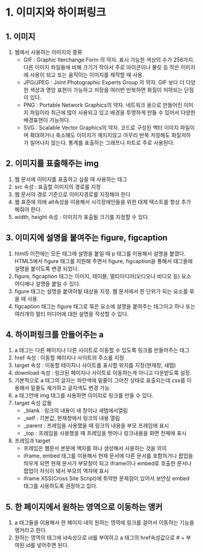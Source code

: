 # 1. 이미지와 하이퍼링크
## 1. 이미지
1. 웹에서 사용하는 이미지의 종류
    - GIF : Graphic Iterchange Form 의 약자.
            표시 가능한 색상의 수가 256가지.
            다른 이미지 파일들에 비해 크기가 작아서 주로 아이콘이나 불릿 등 작은 이미지에 사용이 되고 또는 움직이는 이미지를 제작할 때 사용.
    - JPG/JPEG : Joint Photographic Experts Group 의 약자.
                 GIF 보다 더 다양한 색상과 명암 표현이 가능하고 저장을 여러번 반복하면 화질이 저하되는 단점이 있다.
    - PNG : Portable Network Graphics의 약자.
            네트워크 용으로 만들어진 이미지 파일이라 최근에 많이 사용되고 있고 배경을 투명하게 만들 수 있어서 다양한 배경표현이 가능하다.
    - SVG : Scalable Vector Graphics의 약자.
            코드로 구성된 백터 이미지 파일이며 확대하거나 축소해도 이미지가 깨지지않고 아무리 반복 저장해도 화질저하가 일어나지 않는다. 통계를 표출하는 그래프나 차트로 주로 사용된다.

## 2. 이미지를 표출해주는 img
1. 웹 문서에 이미지를 표출하고 싶을 때 사용하는 태그
2. src 속성 : 표출할 이미지의 경로를 지정
3. 웹 문서의 경로 기준으로 이미지경로를 지정해야 한다
4. 웹 표준에 의애 alt속성을 이용해서 시각장애인들을 위한 대체 택스트를 항상 추가해줘야 한다.
5. width, height 속성 : 이미지가 표출될 크기를 지정할 수 있다.

## 3. 이미지에 설명을 붙여주는 figure, figcaption
1. html5 이전에는 모든 태그에 설명을 붙일 때 p 태그를 이용해서 설명을 붙였다. HTML5에서 figure 태그를 지원해 주면서 figure, figcaption을 통해서 태그들에 설명을 붙이도록 변경 되었다. 
2. figure, figcaption 태그는 이미지, 테이블, 멀티미디어(오디오나 비디오 등) 요소 어디에나 설명을 붙일 수 있다.
3. figure 태그는 설명을 붙여야될 대상을 지정. 웹 문서에서 한 단위가 되는 요소를 묶을 때 사용.
4. figcaption 태그는 figure 태그로 묶은 요소에 설명을 붙여주는 태그이고 하나 또는 여러개의 멀티 미디어에 대한 설명을 작성할 수 있다.

## 4. 하이퍼링크를 만들어주는 a
1. a 태그는 다른 페이지나 다른 사이트로 이동할 수 있도록 링크를 만들어주는 태그
2. href 속성 : 이동할 페이지나 사이트의 주소를 지정
3. target 속성 : 이동할 테이지나 사이트를 표시할 위치를 지정(현재창, 새탭)
4. download 속성 : 링크된 페이지나 사이트로 이동하는게 아니고 다운받도록 설정.
5. 기본적으로 a 태그의 글자는 파란색에 밑줄이 그어진 상태로 표출되는데 css를 이용해서 밑줄도 제거하고 글자색도 변경 가능
6. a 태그안에 img 태그를 사용하면 이미지로 링크를 만들 수 있다.
7. target 속성 값들
    - _blank : 링크의 내용이 새 창이나 새탭에서열림
    - _self : 기본값, 현재창에서 링크의 내용 열림
    - _parent : 프레임을 사용했을 때 링크의 내용을 부모 프레임에 표시
    - _top : 프레임을 사용했을 때 프레임을 벗어나 링크내용을 화면 전체에 표시
8. 프레임과 target
    - 프레임은 웹문서 본문에 액자를 하나 생성해서 사용하는 것을 의미
    - iframe, embed 태그를 이용해서 현재 문서에 다른 문서를 포함하거나 팝업을 띄우게 되면 현재 문서가 부모창이 되고 iframe이나 embed로 호출한 문서나 팝업이 자식이 돼서 부모의 액자에 표시
    - iframe XSS(Cross Site Script)에 취약한 문제점이 있어서 보안상 embed 태그를 사용하도록 권장하고 있다.

## 5. 한 페이지에서 원하는 영역으로 이동하는 앵커
1. a 태그들을 이용해서 한 페이지 내의 원하는 영역에 링크를 걸어서 이동하는 기능을 앵커라고 한다.
2. 원하는 영역의 태그에 id속성으로 id를 부여하고 a 태그의 href속성값으로 # + 부여된 id를 넣어주면 된다.